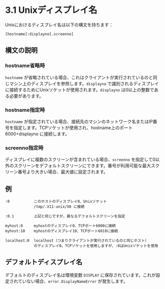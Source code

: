 # 3.1 Unixディスプレイ名

Unixにおけるディスプレイ名は以下の構文を持ちます：

```
[hostname]:displayno[.screenno]
```

## 構文の説明

### hostname省略時
`hostname` が省略されている場合、これはクライアントが実行されているのと同じマシン上のディスプレイを参照します。`displayno` で識別されるディスプレイに接続するためにUnixソケットが使用されます。`displayno` は0以上の整数である必要があります。

### hostname指定時
`hostname` が指定されている場合、接続先のマシンのネットワーク名またはIP番号を指定します。TCPソケットが使用され、hostname上のポート 6000+displayno に接続します。

### screenno指定時
ディスプレイに複数のスクリーンが含まれている場合、`screenno` を指定して0以外のスクリーンをデフォルトスクリーンにできます。番号が利用可能な最大スクリーン番号より大きい場合、最大値に設定されます。

## 例

```
:0           このホストのディスプレイ0、Unixソケット
             /tmp/.X11-unix/X0 に接続

:0.1         上記と同じですが、異なるデフォルトスクリーンを指定

myhost:0     myhostのディスプレイ0、TCPポート6000に接続
myhost:10    myhostのディスプレイ10、TCPポート6010に接続

localhost:0  localhost（つまりクライアントが実行されているのと同じホスト）
             のディスプレイ0。TCPソケットを使用しますが、:0はUnixソケットを使用
```

## デフォルトディスプレイ名

デフォルトのディスプレイ名は環境変数 `DISPLAY` に保存されています。これが設定されていない場合、`error.DisplayNameError` が発生します。
